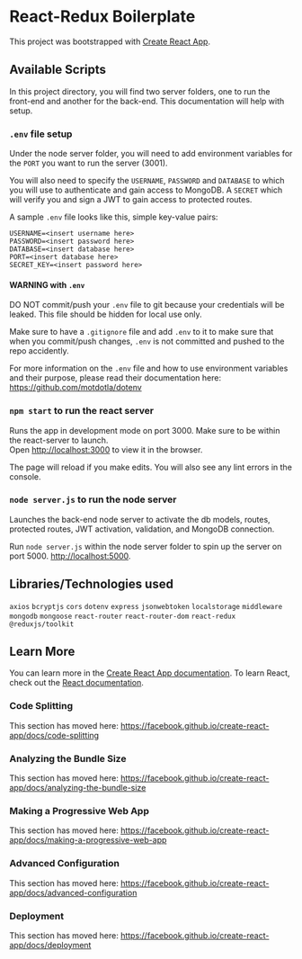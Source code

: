 # React-Redux Boilerplate
This project was bootstrapped with [Create React App](https://github.com/facebook/create-react-app).

## Available Scripts

In this project directory, you will find two server folders, one to run the front-end and another for the back-end. This documentation will help with setup.

### `.env` file setup

Under the node server folder, you will need to add environment variables for the `PORT` you want to run the server (3001). <br/>

You will also need to specify the `USERNAME`, `PASSWORD` and `DATABASE` to which you will use to authenticate and gain access to MongoDB. A `SECRET` which will verify you and sign a JWT to gain access to protected routes.

A sample `.env` file looks like this, simple key-value pairs:
```dosini
USERNAME=<insert username here>
PASSWORD=<insert password here>
DATABASE=<insert database here>
PORT=<insert database here>
SECRET_KEY=<insert password here>
```

#### WARNING with `.env`
DO NOT commit/push your `.env` file to git because your credentials will be leaked. This file should be hidden for local use only. <br />

Make sure to have a `.gitignore` file and add `.env` to it to make sure that when you commit/push changes, `.env` is not committed and pushed to the repo accidently.  <br /> 

For more information on the `.env` file and how to use environment variables and their purpose, please read their documentation here: https://github.com/motdotla/dotenv

### `npm start` to run the react server

Runs the app in development mode on port 3000. Make sure to be within the react-server to launch. <br />
Open [http://localhost:3000](http://localhost:3000) to view it in the browser.

The page will reload if you make edits. You will also see any lint errors in the console.

### `node server.js` to run the node server

Launches the back-end node server to activate the db models, routes, protected routes, JWT activation, validation, and MongoDB connection. <br />

Run `node server.js` within the node server folder to spin up the server on port 5000. [http://localhost:5000](http://localhost:5000).

## Libraries/Technologies used
`axios`
`bcryptjs`
`cors`
`dotenv`
`express`
`jsonwebtoken`
`localstorage`
`middleware`
`mongodb`
`mongoose`
`react-router`
`react-router-dom`
`react-redux`
`@reduxjs/toolkit`

## Learn More

You can learn more in the [Create React App documentation](https://facebook.github.io/create-react-app/docs/getting-started).
To learn React, check out the [React documentation](https://reactjs.org/).

### Code Splitting

This section has moved here: https://facebook.github.io/create-react-app/docs/code-splitting

### Analyzing the Bundle Size

This section has moved here: https://facebook.github.io/create-react-app/docs/analyzing-the-bundle-size

### Making a Progressive Web App

This section has moved here: https://facebook.github.io/create-react-app/docs/making-a-progressive-web-app

### Advanced Configuration

This section has moved here: https://facebook.github.io/create-react-app/docs/advanced-configuration

### Deployment
This section has moved here: https://facebook.github.io/create-react-app/docs/deployment